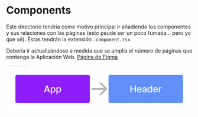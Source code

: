 # Components

Este directorio tendría como motivo principal ir añadiendo los componentes y sus relaciones con las páginas (esto peude ser un poco fumada... pero yo que sé).
Éstas tendrán la extensión `.component.tsx`.

Debería ir actualizándose a medida que se amplía el número de páginas que contenga la Aplicación Web. 
[Página de Figma](https://www.figma.com/file/0olv9a8xBECrOmcMJ5biHy/Diagramas?type=whiteboard&node-id=0-1&t=Xntlytb528pvdDjC-0)

![img](../../resources/components/components_diagram.png)
